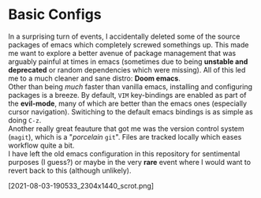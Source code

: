# Basic Configs
In a surprising turn of events, I accidentally deleted some of the source packages of emacs which completely screwed somethings up. This made me want to explore a better avenue of package management that was arguably painful at times in emacs (sometimes due to being **unstable and deprecated** or random dependencies which were missing). All of this led me to a much cleaner and sane distro: **Doom emacs**.\
Other than being *much* faster than vanilla emacs, installing and configuring packages is a breeze. By default, ```VIM``` key-bindings are enabled as part of the **evil-mode**, many of which are better than the emacs ones (especially cursor navigation). Switiching to the default emacs bindings is as simple as doing ```C-z```.\
Another really great feauture that got me was the version control system (```magit```), which is a "*porcelain* ```git```". Files are tracked locally which eases workflow quite a bit.\
I have left the old emacs configuration in this repository for sentimental purposes (I guess?) or maybe in the very **rare** event where I would want to revert back to this (although unlikely).

[2021-08-03-190533_2304x1440_scrot.png]
